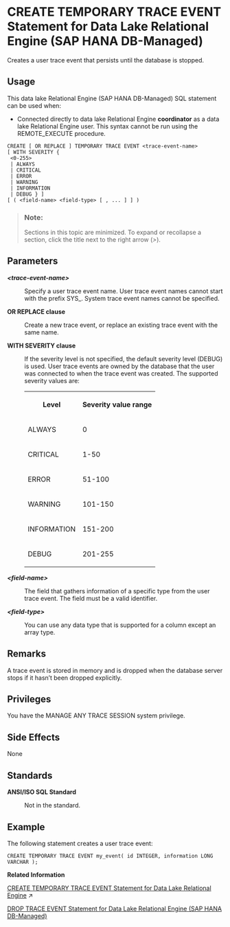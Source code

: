 <!-- loio648c6bf7ab2444cd8182c4a06d3dad86 -->

# CREATE TEMPORARY TRACE EVENT Statement for Data Lake Relational Engine \(SAP HANA DB-Managed\)

Creates a user trace event that persists until the database is stopped.



<a name="loio648c6bf7ab2444cd8182c4a06d3dad86__section_f3y_mhw_ysb"/>

## Usage

This data lake Relational Engine \(SAP HANA DB-Managed\) SQL statement can be used when:

-   Connected directly to data lake Relational Engine **coordinator** as a data lake Relational Engine user. This syntax cannot be run using the REMOTE\_EXECUTE procedure.



```
CREATE [ OR REPLACE ] TEMPORARY TRACE EVENT <trace-event-name> 
[ WITH SEVERITY {
 <0-255>
 | ALWAYS
 | CRITICAL
 | ERROR
 | WARNING
 | INFORMATION
 | DEBUG } ]
[ ( <field-name> <field-type> [ , ... ] ] )
```



> ### Note:  
> Sections in this topic are minimized. To expand or recollapse a section, click the title next to the right arrow \(*\>*\).



<a name="loio648c6bf7ab2444cd8182c4a06d3dad86__section_oxt_vtg_1rb"/>

## Parameters


<dl class="glossary">
<dt><b>

*<trace-event-name\>* 

</b></dt>
<dd>

Specify a user trace event name. User trace event names cannot start with the prefix SYS\_. System trace event names cannot be specified.



</dd><dt><b>

OR REPLACE clause

</b></dt>
<dd>

Create a new trace event, or replace an existing trace event with the same name.



</dd><dt><b>

WITH SEVERITY clause

</b></dt>
<dd>

If the severity level is not specified, the default severity level \(DEBUG\) is used. User trace events are owned by the database that the user was connected to when the trace event was created. The supported severity values are:


<table>
<tr>
<th valign="top">

Level

</th>
<th valign="top">

Severity value range

</th>
</tr>
<tr>
<td valign="top">

ALWAYS

</td>
<td valign="top">

0

</td>
</tr>
<tr>
<td valign="top">

CRITICAL

</td>
<td valign="top">

1-50

</td>
</tr>
<tr>
<td valign="top">

ERROR

</td>
<td valign="top">

51-100

</td>
</tr>
<tr>
<td valign="top">

WARNING

</td>
<td valign="top">

101-150

</td>
</tr>
<tr>
<td valign="top">

INFORMATION

</td>
<td valign="top">

151-200

</td>
</tr>
<tr>
<td valign="top">

DEBUG

</td>
<td valign="top">

201-255

</td>
</tr>
</table>



</dd><dt><b>

*<field-name\>* 

</b></dt>
<dd>

The field that gathers information of a specific type from the user trace event. The field must be a valid identifier.



</dd><dt><b>

*<field-type\>* 

</b></dt>
<dd>

You can use any data type that is supported for a column except an array type.



</dd>
</dl>



<a name="loio648c6bf7ab2444cd8182c4a06d3dad86__section_opw_wtg_1rb"/>

## Remarks

A trace event is stored in memory and is dropped when the database server stops if it hasn’t been dropped explicitly.



<a name="loio648c6bf7ab2444cd8182c4a06d3dad86__section_bry_x2s_wwb"/>

## Privileges

You have the MANAGE ANY TRACE SESSION system privilege.



<a name="loio648c6bf7ab2444cd8182c4a06d3dad86__section_y24_xtg_1rb"/>

## Side Effects

None



<a name="loio648c6bf7ab2444cd8182c4a06d3dad86__section_oz1_ytg_1rb"/>

## Standards


<dl>
<dt><b>

ANSI/ISO SQL Standard

</b></dt>
<dd>

Not in the standard.



</dd>
</dl>



## Example

The following statement creates a user trace event:

```
CREATE TEMPORARY TRACE EVENT my_event( id INTEGER, information LONG VARCHAR );
```

**Related Information**  


[CREATE TEMPORARY TRACE EVENT Statement for Data Lake Relational Engine](https://help.sap.com/viewer/19b3964099384f178ad08f2d348232a9/2024_1_QRC/en-US/816cfdb66ce21014b8ff8c954b0293b5.html "Creates a user trace event that persists until the database is stopped.") :arrow_upper_right:

[DROP TRACE EVENT Statement for Data Lake Relational Engine \(SAP HANA DB-Managed\)](drop-trace-event-statement-for-data-lake-relational-engine-sap-hana-db-managed-6357958.md "Drops a user-defined trace event.")

